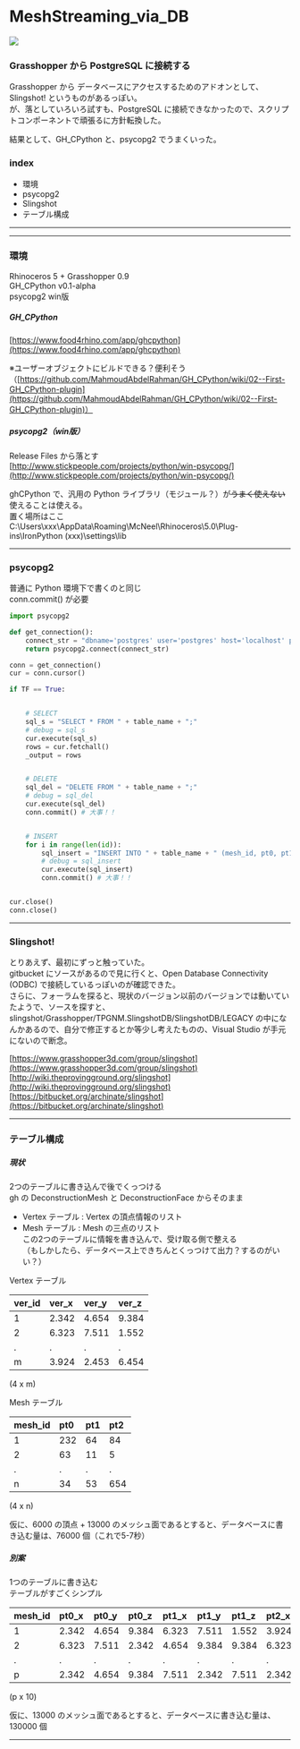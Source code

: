 # MeshStreaming_via_DB  

[![](https://img.youtube.com/vi/jyTUU44PlE8/0.jpg)](https://www.youtube.com/watch?v=jyTUU44PlE8)  

### Grasshopper から PostgreSQL に接続する  

Grasshopper から データベースにアクセスするためのアドオンとして、 Slingshot! というものがあるっぽい。  
が、落としていろいろ試すも、PostgreSQL に接続できなかったので、スクリプトコンポーネントで頑張るに方針転換した。

結果として、GH_CPython と、psycopg2 でうまくいった。  


### index  
- 環境  
- psycopg2  
- Slingshot  
- テーブル構成  


---  

---  


### 環境  

Rhinoceros 5 + Grasshopper 0.9  
GH_CPython v0.1-alpha  
psycopg2 win版  

##### GH_CPython  
[https://www.food4rhino.com/app/ghcpython](https://www.food4rhino.com/app/ghcpython)  

※ユーザーオブジェクトにビルドできる？便利そう  
（[https://github.com/MahmoudAbdelRahman/GH_CPython/wiki/02--First-GH_CPython-plugin](https://github.com/MahmoudAbdelRahman/GH_CPython/wiki/02--First-GH_CPython-plugin)）


##### psycopg2（win版）  
Release Files から落とす  
[http://www.stickpeople.com/projects/python/win-psycopg/](http://www.stickpeople.com/projects/python/win-psycopg/)  

ghCPython で、汎用の Python ライブラリ（モジュール？）が~~うまく使えない~~使えることは使える。  
置く場所はここ  
C:\Users\xxx\AppData\Roaming\McNeel\Rhinoceros\5.0\Plug-ins\IronPython (xxx)\settings\lib  



---  


### psycopg2  

普通に Python 環境下で書くのと同じ  
conn.commit() が必要  


```python
import psycopg2

def get_connection():
    connect_str = "dbname='postgres' user='postgres' host='localhost' password='postgres'"
    return psycopg2.connect(connect_str)

conn = get_connection()
cur = conn.cursor()

if TF == True:


    # SELECT  
    sql_s = "SELECT * FROM " + table_name + ";"
    # debug = sql_s
    cur.execute(sql_s)
    rows = cur.fetchall()
    _output = rows


    # DELETE  
    sql_del = "DELETE FROM " + table_name + ";"
    # debug = sql_del
    cur.execute(sql_del)
    conn.commit() # 大事！！


    # INSERT  
    for i in range(len(id)):
        sql_insert = "INSERT INTO " + table_name + " (mesh_id, pt0, pt1, pt2) " + " VALUES (" +str(i)+ "," + str(pt0[i]) + "," + str(pt1[i]) + "," + str(pt2[i]) + " );"
        # debug = sql_insert
        cur.execute(sql_insert)
        conn.commit() # 大事！！


cur.close()
conn.close()


```


---  


### Slingshot!  

とりあえず、最初にずっと触っていた。  
gitbucket にソースがあるので見に行くと、Open Database Connectivity (ODBC) で接続しているっぽいのが確認できた。  
さらに、フォーラムを探ると、現状のバージョン以前のバージョンでは動いていたようで、ソースを探すと、　slingshot/Grasshopper/TPGNM.SlingshotDB/SlingshotDB/LEGACY の中になんかあるので、自分で修正するとか等少し考えたものの、Visual Studio が手元にないので断念。  

[https://www.grasshopper3d.com/group/slingshot](https://www.grasshopper3d.com/group/slingshot)  
[http://wiki.theprovingground.org/slingshot](http://wiki.theprovingground.org/slingshot)  
[https://bitbucket.org/archinate/slingshot](https://bitbucket.org/archinate/slingshot)


---  


### テーブル構成  

##### 現状  

2つのテーブルに書き込んで後でくっつける  
gh の DeconstructionMesh と DeconstructionFace からそのまま  
- Vertex テーブル : Vertex の頂点情報のリスト  
- Mesh テーブル   : Mesh の三点のリスト  
この2つのテーブルに情報を書き込んで、受け取る側で整える  
（もしかしたら、データベース上できちんとくっつけて出力？するのがいい？）  

Vertex テーブル  

|ver_id|ver_x|ver_y|ver_z|  
|:---|:---|:---|:---|  
|1|2.342|4.654|9.384|  
|2|6.323|7.511|1.552|  
|.|.|.|.|  
|m|3.924|2.453|6.454|  

(4 x m)  

Mesh テーブル  

|mesh_id|pt0|pt1|pt2|  
|:---|:---|:---|:---|  
|1|232|64|84|  
|2|63|11|5|  
|.|.|.|.|  
|n|34|53|654|  

(4 x n)  

仮に、6000 の頂点 + 13000 のメッシュ面であるとすると、データベースに書き込む量は、76000 個（これで5-7秒）  



##### 別案  

1つのテーブルに書き込む  
テーブルがすごくシンプル  

|mesh_id|pt0_x|pt0_y|pt0_z|pt1_x|pt1_y|pt1_z|pt2_x|pt2_y|pt2_z|  
|:---|:---|:---|:---|:---|:---|:---|:---|:---|:---|  
|1|2.342|4.654|9.384|6.323|7.511|1.552|3.924|2.453|6.454|  
|2|6.323|7.511|2.342|4.654|9.384|9.384|6.323|7.511|9.384|  
|.|.|.|.|.|.|.|.|.|.|
|p|2.342|4.654|9.384|7.511|2.342|7.511|2.342|7.511|2.342|  

(p x 10)  

仮に、13000 のメッシュ面であるとすると、データベースに書き込む量は、130000 個  


---  
